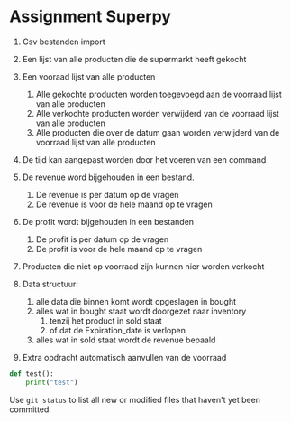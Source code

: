 # Assignment Superpy 

1. Csv bestanden import
2. Een lijst van alle producten die de supermarkt heeft gekocht
3. Een vooraad lijst van alle producten
    1. Alle gekochte producten worden toegevoegd aan de voorraad lijst van alle producten
    2. Alle verkochte producten worden verwijderd van de voorraad lijst van alle producten
    3. Alle producten die over de datum gaan worden verwijderd van de voorraad lijst van alle producten
4. De tijd kan aangepast worden door het voeren van een command
5. De revenue word bijgehouden in een bestand.
    1. De revenue is per datum op de vragen
    2. De revenue is voor de hele maand op te vragen

6. De profit wordt bijgehouden in een bestanden
    1. De profit is per datum op de vragen
    2. De profit is voor de hele maand op te vragen
7. Producten die niet op voorraad zijn kunnen nier worden verkocht

8. Data structuur:
    1. alle data die binnen komt wordt opgeslagen in bought
    2. alles wat in bought staat wordt doorgezet naar inventory
        1. tenzij het product in sold staat
        2. of dat de Expiration_date is verlopen
    3. alles wat in sold staat wordt de revenue bepaald


9. Extra opdracht automatisch aanvullen van de voorraad


```python
def test():
    print("test")
```

Use `git status` to list all new or modified files that haven't yet been committed.